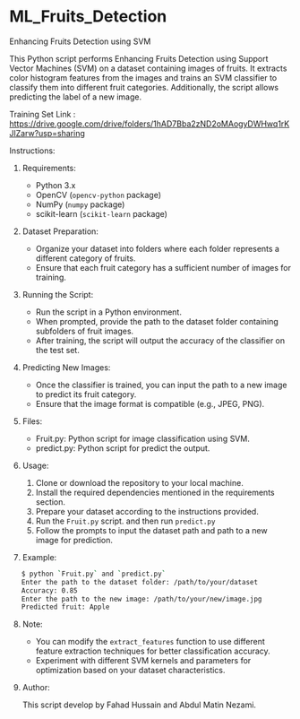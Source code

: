 # ML_Fruits_Detection
Enhancing Fruits Detection using SVM

This Python script performs Enhancing Fruits Detection using Support Vector Machines (SVM) on a dataset containing images of fruits. It extracts color histogram features from the images and trains an SVM classifier to classify them into different fruit categories. Additionally, the script allows predicting the label of a new image.

Training Set Link : https://drive.google.com/drive/folders/1hAD7Bba2zND2oMAogyDWHwq1rKJlZarw?usp=sharing

Instructions:

1. Requirements:
   - Python 3.x
   - OpenCV (`opencv-python` package)
   - NumPy (`numpy` package)
   - scikit-learn (`scikit-learn` package)

2. Dataset Preparation:
   - Organize your dataset into folders where each folder represents a different category of fruits.
   - Ensure that each fruit category has a sufficient number of images for training.

3. Running the Script:
   - Run the script in a Python environment.
   - When prompted, provide the path to the dataset folder containing subfolders of fruit images.
   - After training, the script will output the accuracy of the classifier on the test set.

4. Predicting New Images:
   - Once the classifier is trained, you can input the path to a new image to predict its fruit category.
   - Ensure that the image format is compatible (e.g., JPEG, PNG).
   
5. Files:
   
   - Fruit.py: Python script for image classification using SVM.
   - predict.py: Python script for predict the output.

6. Usage:
   
   1. Clone or download the repository to your local machine.
   2. Install the required dependencies mentioned in the requirements section.
   3. Prepare your dataset according to the instructions provided.
   4. Run the `Fruit.py` script. and then run `predict.py`
   5. Follow the prompts to input the dataset path and path to a new image for prediction.
   
7. Example:
   
```bash
   $ python `Fruit.py` and `predict.py`
   Enter the path to the dataset folder: /path/to/your/dataset
   Accuracy: 0.85
   Enter the path to the new image: /path/to/your/new/image.jpg
   Predicted fruit: Apple
```
   
8. Note:

   - You can modify the `extract_features` function to use different feature extraction techniques for better classification accuracy.
   - Experiment with different SVM kernels and parameters for optimization based on your dataset characteristics.

9. Author:

   This script develop by Fahad Hussain and Abdul Matin Nezami. 


